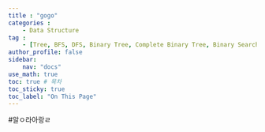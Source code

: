 ```yaml
---
title : "gogo"
categories : 
    - Data Structure
tag :
    - [Tree, BFS, DFS, Binary Tree, Complete Binary Tree, Binary Search Tree]  # [C, python]
author_profile: false
sidebar:
    nav: "docs"
use_math: true
toc: true # 목차
toc_sticky: true
toc_label: "On This Page"
---
```


#알ㅇ라아랑ㄹ